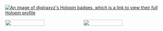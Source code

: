 [![An image of @qiraxyz's Holopin badges, which is a link to view their full Holopin profile](https://holopin.me/qiraxyz)](https://holopin.io/@qiraxyz)
<div style="display: flex; justify-content: center;">
  <img height="50%" width="auto" src="https://github-readme-stats.vercel.app/api?username=qiraxyz&show_icons=true&count_private=true&theme=darcula&hide_border=true&hide=issues,contribs&bg_color=00000000">
  <img height="50%" width="auto" src="https://github-readme-stats.vercel.app/api/top-langs/?username=qiraxyz&layout=compact&hide_border=true&theme=darcula&bg_color=00000000&langs_count=6&hide=jupyter%20notebook,tex,css,php">
</div>
